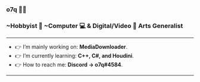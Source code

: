 ### <b>o7q</b> 👋🙂
### ~Hobbyist 🧀 ~Computer 💻 & Digital/Video 🎥 Arts Generalist
---
- 👉 I’m mainly working on: <b>MediaDownloader</b>.
- 👉 I’m currently learning: <b>C++, C#, and Houdini</b>.
- 👉 How to reach me: <b>Discord -> o7q#4584</b>.
---